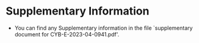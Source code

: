 # Supplementary Information
- You can find any Supplementary information in the file `supplementary document for CYB-E-2023-04-0941.pdf'.
